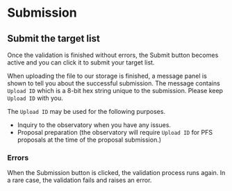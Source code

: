 # Submission

## Submit the target list
Once the validation is finished without errors, the Submit button becomes active and you can click it to submit your target list.

When uploading the file to our storage is finished, a message panel is shown to tell you about the successful submission.
The message contains `Upload ID` which is a 8-bit hex string unique to the submission.
Please keep `Upload ID` with you.

The `Upload ID` may be used for the following purposes.

- Inquiry to the observatory when you have any issues.
- Proposal preparation (the observatory will require `Upload ID` for PFS proposals at the time of the proposal submission.)

### Errors

When the Submission button is clicked, the validation process runs again. In a rare case, the validation fails and raises an error.

